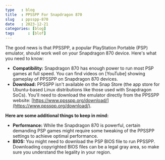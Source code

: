 ```yaml
---
type   : blog
title  : PPSSPP For Snapdragon 870
slug   : ppsspp-870
date   : 2023-12-21
categories: [blog]
tags      : [blof]
---
```



The good news is that PPSSPP, a popular PlayStation Portable (PSP) emulator, should work well on your Snapdragon 870 device. Here's what you need to know:

* **Compatibility:**  Snapdragon 870 has enough power to run most PSP games at full speed. You can find videos on [YouTube] showing gameplay of PPSSPP on Snapdragon 870 devices. 
* **Download:** PPSSPP isn't available on the Snap Store (the app store for Ubuntu-based Linux distributions like those used with Snapdragon SoCs). You'll need to download the emulator directly from the PPSSPP website: [https://www.ppsspp.org/download/](https://www.ppsspp.org/download/).

**Here are some additional things to keep in mind:**

* **Performance:** While the Snapdragon 870 is powerful,  certain demanding PSP games might require some tweaking of the PPSSPP settings to achieve optimal performance.
* **BIOS:** You might need to download the PSP BIOS file to run PPSSPP. Downloading copyrighted BIOS files can be a legal gray area, so make sure you understand the legality in your region.


